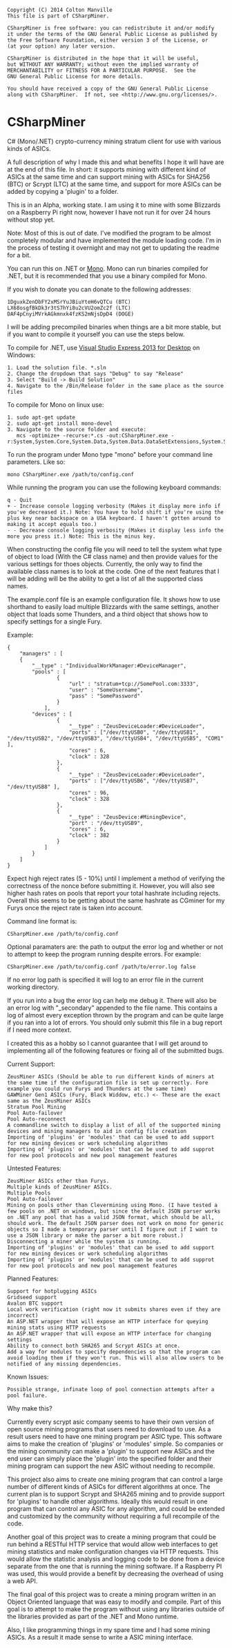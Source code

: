     Copyright (C) 2014 Colton Manville
    This file is part of CSharpMiner.

    CSharpMiner is free software: you can redistribute it and/or modify
    it under the terms of the GNU General Public License as published by
    the Free Software Foundation, either version 3 of the License, or
    (at your option) any later version.

    CSharpMiner is distributed in the hope that it will be useful,
    but WITHOUT ANY WARRANTY; without even the implied warranty of
    MERCHANTABILITY or FITNESS FOR A PARTICULAR PURPOSE.  See the
    GNU General Public License for more details.

    You should have received a copy of the GNU General Public License
    along with CSharpMiner.  If not, see <http://www.gnu.org/licenses/>.

CSharpMiner
===========

C# (Mono/.NET) crypto-currency mining stratum client for use with various kinds of ASICs.

A full description of why I made this and what benefits I hope it will have are at the end of this file. In short: it supports mining with different kind of ASICs at the same time and can support mining with ASICs for SHA256 (BTC) or Scrypt (LTC) at the same time, and support for more ASICs can be added by copying a 'plugin' to a folder.

This is in an Alpha, working state. I am using it to mine with some Blizzards on a Raspberry Pi right now, however I have not run it for over 24 hours without stop yet.

Note: Most of this is out of date. I've modified the program to be almost completely modular and have implemented the module loading code. I'm in the process of testing it overnight and may not get to updating the readme for a bit.

You can run this on .NET or <a href="http://www.mono-project.com/Main_Page">Mono</a>. Mono can run binaries compiled for .NET, but it is recommended that you use a binary compiled for Mono.

If you wish to donate you can donate to the following addresses:

    1DguxkZenDbFY2xMSrYuJBiuYteH6vQTCu (BTC)
    LX68osgfBkDk3r3tS7hYi8u2cVU2omZc2f (LTC)
    DAF4pCnyiMVrkAGkmnxk4fzKS2mNjsDpD4 (DOGE)

I will be adding precompiled binaries when things are a bit more stable, but if you want to compile it yourself you can use the steps below.


To compile for .NET, use <a href="http://www.visualstudio.com/en-us/products/visual-studio-express-vs.aspx">Visual Studio Express 2013 for Desktop</a> on Windows:
    
    1. Load the solution file. *.sln
    2. Change the dropdown that says "Debug" to say "Release"
    3. Select "Build -> Build Solution"
    4. Navigate to the /Bin/Release folder in the same place as the source files

To compile for Mono on linux use:

    1. sudo apt-get update
    2. sudo apt-get install mono-devel
    3. Navigate to the source folder and execute:
       mcs -optimize+ -recurse:*.cs -out:CSharpMiner.exe -r:System,System.Core,System.Data,System.Data.DataSetExtensions,System.Security,System.Runtime.Serialization,System.Xml,System.Xml.Linq

To run the program under Mono type "mono" before your command line parameters. Like so:

    mono CSharpMiner.exe /path/to/config.conf

While running the program you can use the following keyboard commands:

    q - Quit
    + - Increase console logging verbosity (Makes it display more info if you've decreased it.) Note: You have to hold shift if you're using the plus key near backspace on a USA keyboard. I haven't gotten around to making it accept equals too.)
    - - Decrease console logging verbosity (Makes it display less info the more you press it.) Note: This is the minus key.

When constructing the config file you will need to tell the system what type of object to load (With the C# class name) and then provide values for the various settings for thoes objects. Currently, the only way to find the available class names is to look at the code. One of the next features that I will be adding will be the ability to get a list of all the supported class names.

The example.conf file is an example configuration file. It shows how to use shorthand to easily load multiple Blizzards with the same settings, another object that loads some Thunders, and a third object that shows how to specify settings for a single Fury.

Example:

    {
        "managers" : [
        {
            "__type" : "IndividualWorkManager:#DeviceManager",
            "pools" : [
                    {
                        "url" : "stratum+tcp://SomePool.com:3333",
                        "user" : "SomeUsername",
                        "pass" : "SomePassword"
                    }
                ],
            "devices" : [
                    {
                        "__type" : "ZeusDeviceLoader:#DeviceLoader",
                        "ports" : ["/dev/ttyUSB0", "/dev/ttyUSB1", "/dev/ttyUSB2", "/dev/ttyUSB3", "/dev/ttyUSB4", "/dev/ttyUSB5", "COM1" ],
                        "cores" : 6,
                        "clock" : 328
                    },
                    {
                        "__type" : "ZeusDeviceLoader:#DeviceLoader",
                        "ports" : ["/dev/ttyUSB6", "/dev/ttyUSB7", "/dev/ttyUSB8" ],
                        "cores" : 96,
                        "clock" : 328
                    },
                    {
                        "__type" : "ZeusDevice:#MiningDevice",
                        "port" : "/dev/ttyUSB9",
                        "cores" : 6,
                        "clock" : 382
                    }
                ]
            }
        ]
    }

Expect high reject rates (5 - 10%) until I implement a method of verifying the correctness of the nonce before submitting it. However, you will also see higher hash rates on pools that report your total hashrate including rejects. Overall this seems to be getting about the same hashrate as CGminer for my Furys once the reject rate is taken into account.

Command line format is:

    CSharpMiner.exe /path/to/config.conf

Optional paramaters are: the path to output the error log and whether or not to attempt to keep the program running despite errors. For example:

    CSharpMiner.exe /path/to/config.conf /path/to/error.log false

If no error log path is specified it will log to an error file in the current working directory.

If you run into a bug the error log can help me debug it. There will also be an error log with "_secondary" appended to the file name. This contains a log of almost every exception thrown by the program and can be quite large if you ran into a lot of errors. You should only submit this file in a bug report if I need more context. 

I created this as a hobby so I cannot guarantee that I will get around to implementing all of the following features or fixing all of the submitted bugs.

Current Support:

    ZeusMiner ASICs (Should be able to run different kinds of miners at the same time if the configuration file is set up correctly. Fore example you could run Furys and Thunders at the same time)
    GAWMiner Gen1 ASICs (Fury, Black Widdow, etc.) <- These are the exact same as the ZeusMiner ASICs
    Stratum Pool Mining
    Pool Auto-failover
    Pool Auto-reconnect
    A commandline switch to display a list of all of the supported mining devices and mining managers to aid in config file creation
    Importing of 'plugins' or 'modules' that can be used to add support for new mining devices or work scheduling algorithms
    Importing of 'plugins' or 'modules' that can be used to add supprot for new pool protocols and new pool management features
   
Untested Features:

    ZeusMiner ASICs other than Furys.
    Multiple kinds of ZeusMiner ASICs.
    Multiple Pools
    Pool Auto-failover
    Mining on pools other than Clevermining using Mono. (I have tested a few pools on .NET on windows, but since the default JSON parser works on .NET any pool that has a valid JSON format, which should be all, should work. The default JSON parser does not work on mono for generic objects so I made a temporary parser until I figure out if I want to use a JSON library or make the parser a bit more robust.)
    Disconnecting a miner while the system is running. 
    Importing of 'plugins' or 'modules' that can be used to add support for new mining devices or work scheduling algorithms
    Importing of 'plugins' or 'modules' that can be used to add supprot for new pool protocols and new pool management features

Planned Features:

    Support for hotplugging ASICs
    Gridseed support
    Avalon BTC support
    Local work verification (right now it submits shares even if they are incorrect)
    An ASP.NET wrapper that will expose an HTTP interface for queying mining stats using HTTP requests
    An ASP.NET wrapper that will expose an HTTP interface for changing settings
    Ability to connect both SHA265 and Scrypt ASICs at once.
    Add a way for modules to specify dependencies so that the program can avoid loading them if they won't run. This will also allow users to be notified of any missing dependencies.
    
Known Issues:

    Possible strange, infinate loop of pool connection attempts after a pool failure.

Why make this? 

Currently every scrypt asic company seems to have their own version of open source mining programs that users need to download to use. As a result users need to have one mining program per ASIC type. This software aims to make the creation of 'plugins' or 'modules' simple. So companies or the mining community can make a 'plugin' to support new ASICs and the end user can simply place the 'plugin' into the specified folder and their mining program can support the new ASIC without needing to recompile.
    
This project also aims to create one mining program that can control a large number of different kinds of ASICs for different algorithms at once. The current plan is to support Scrypt and SHA265 mining and to provide support for 'plugins' to handle other algorithms. Ideally this would result in one program that can control any ASIC for any algorithm, and could be extended and customized by the community without requiring a full recompile of the code. 
    
Another goal of this project was to create a mining program that could be run behind a RESTful HTTP service that would allow web interfaces to get mining statistics and make configuration changes via HTTP requests. This would allow the statistic analysis and logging code to be done from a device separate from the one that is running the mining software. If a Raspberry PI was used, this would provide a benefit by decreasing the overhead of using a web API.
    
The final goal of this project was to create a mining program written in an Object Oriented language that was easy to modify and compile. Part of this goal is to attempt to make the program without using any libraries outside of the libraries provided as part of the .NET and Mono runtime.

Also, I like programming things in my spare time and I had some mining ASICs. As a result it made sense to write a ASIC mining interface.
